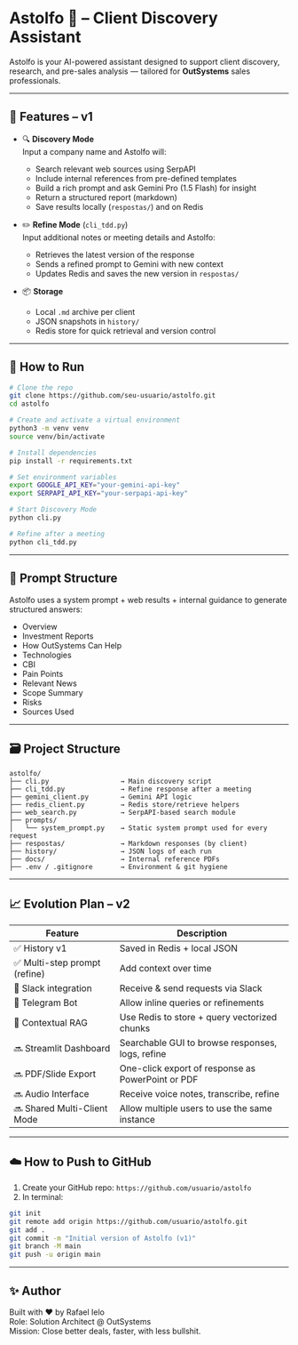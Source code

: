 # Astolfo 🤖 – Client Discovery Assistant

Astolfo is your AI-powered assistant designed to support client discovery, research, and pre-sales analysis — tailored for **OutSystems** sales professionals.

---

## 🧩 Features – v1

- 🔍 **Discovery Mode**  
  Input a company name and Astolfo will:
  - Search relevant web sources using SerpAPI
  - Include internal references from pre-defined templates
  - Build a rich prompt and ask Gemini Pro (1.5 Flash) for insight
  - Return a structured report (markdown)
  - Save results locally (`respostas/`) and on Redis

- ✏️ **Refine Mode** (`cli_tdd.py`)  
  Input additional notes or meeting details and Astolfo:
  - Retrieves the latest version of the response
  - Sends a refined prompt to Gemini with new context
  - Updates Redis and saves the new version in `respostas/`

- 📦 **Storage**
  - Local `.md` archive per client
  - JSON snapshots in `history/`
  - Redis store for quick retrieval and version control

---

## 🚀 How to Run

```bash
# Clone the repo
git clone https://github.com/seu-usuario/astolfo.git
cd astolfo

# Create and activate a virtual environment
python3 -m venv venv
source venv/bin/activate

# Install dependencies
pip install -r requirements.txt

# Set environment variables
export GOOGLE_API_KEY="your-gemini-api-key"
export SERPAPI_API_KEY="your-serpapi-api-key"

# Start Discovery Mode
python cli.py

# Refine after a meeting
python cli_tdd.py
```

---

## 🧠 Prompt Structure

Astolfo uses a system prompt + web results + internal guidance to generate structured answers:
- Overview
- Investment Reports
- How OutSystems Can Help
- Technologies
- CBI
- Pain Points
- Relevant News
- Scope Summary
- Risks
- Sources Used

---

## 🗃 Project Structure

```
astolfo/
├── cli.py                  → Main discovery script
├── cli_tdd.py              → Refine response after a meeting
├── gemini_client.py        → Gemini API logic
├── redis_client.py         → Redis store/retrieve helpers
├── web_search.py           → SerpAPI-based search module
├── prompts/
│   └── system_prompt.py    → Static system prompt used for every request
├── respostas/              → Markdown responses (by client)
├── history/                → JSON logs of each run
├── docs/                   → Internal reference PDFs
├── .env / .gitignore       → Environment & git hygiene
```

---

## 📈 Evolution Plan – v2

| Feature | Description |
|--------|-------------|
| ✅ History v1 | Saved in Redis + local JSON |
| ✅ Multi-step prompt (refine) | Add context over time |
| 🚧 Slack integration | Receive & send requests via Slack |
| 🚧 Telegram Bot | Allow inline queries or refinements |
| 🚧 Contextual RAG | Use Redis to store + query vectorized chunks |
| 🔜 Streamlit Dashboard | Searchable GUI to browse responses, logs, refine |
| 🔜 PDF/Slide Export | One-click export of response as PowerPoint or PDF |
| 🔜 Audio Interface | Receive voice notes, transcribe, refine |
| 🔜 Shared Multi-Client Mode | Allow multiple users to use the same instance |

---

## ☁️ How to Push to GitHub

1. Create your GitHub repo: `https://github.com/usuario/astolfo`
2. In terminal:

```bash
git init
git remote add origin https://github.com/usuario/astolfo.git
git add .
git commit -m "Initial version of Astolfo (v1)"
git branch -M main
git push -u origin main
```

---

## ✨ Author

Built with ❤️ by Rafael Ielo  
Role: Solution Architect @ OutSystems  
Mission: Close better deals, faster, with less bullshit.

